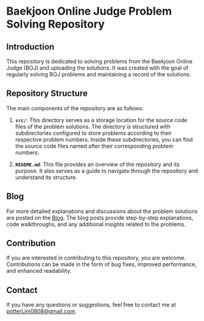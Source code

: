 # Baekjoon Online Judge Problem Solving Repository

## Introduction

This repository is dedicated to solving problems from the Baekjoon Online Judge (BOJ) and uploading the solutions. It was created with the goal of regularly solving BOJ problems and maintaining a record of the solutions.

## Repository Structure


The main components of the repository are as follows:

1. **`src/`**: This directory serves as a storage location for the source code files of the problem solutions. The directory is structured with subdirectories configured to store problems according to their respective problem numbers. Inside these subdirectories, you can find the source code files named after their corresponding problem numbers.

2. **`README.md`**: This file provides an overview of the repository and its purpose. It also serves as a guide to navigate through the repository and understand its structure.

## Blog

For more detailed explanations and discussions about the problem solutions are posted on the [Blog](https://potterlim.tistory.com/). The blog posts provide step-by-step explanations, code walkthroughs, and any additional insights related to the problems.

## Contribution

If you are interested in contributing to this repository, you are welcome. Contributions can be made in the form of bug fixes, improved performance, and enhanced readability.

## Contact

If you have any questions or suggestions, feel free to contact me at [potterLim0808@gmail.com](mailto:potterLim0808@gmail.com).
